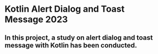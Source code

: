 # Kotlin Alert Dialog and Toast Message 2023

## In this project, a study on alert dialog and toast message with Kotlin has been conducted.
